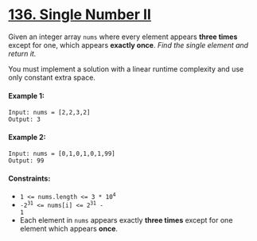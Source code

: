 # [136. Single Number II](https://leetcode.com/problems/single-number-ii/)

Given an integer array ```nums``` where every element appears **three times** except for one, which appears **exactly once**. <i>Find the single element and return it.</i>

You must implement a solution with a linear runtime complexity and use only constant extra space.

#### Example 1:
```
Input: nums = [2,2,3,2]
Output: 3
```

#### Example 2:
```
Input: nums = [0,1,0,1,0,1,99]
Output: 99
```

#### Constraints:
* <code>1 <= nums.length <= 3 * 10<sup>4</sup></code>
* <code>-2<sup>31</sup> <= nums[i] <= 2<sup>31</sup> - 1</code>
* Each element in ```nums``` appears exactly **three times** except for one element which appears **once**.
